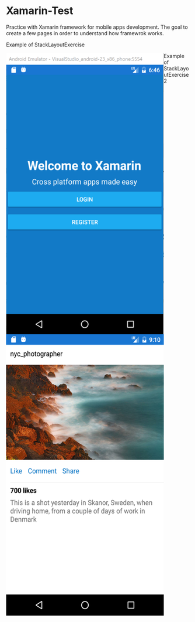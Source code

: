 # Xamarin-Test
Practice with Xamarin framework for mobile apps development.
The goal to create a few pages in order to understand how framewrok works.

Example of StackLayoutExercise
<p align="center">
<a href="url"><img src="https://github.com/PyArchitect/Xamarin-Test/blob/master/XamarinApp.png?raw=true" align="left" height="768" width="432" ></a>
</p>

<p>Example of StackLayoutExercise2</p>

<p align="center">
<a href="url"><img src="https://github.com/PyArchitect/Xamarin-Test/blob/master/XamarinApp2.png?raw=true" align="left" height="768" width="432" ></a>
</p>





	
